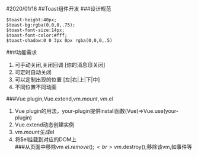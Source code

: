 #2020/01/16
##Toast组件开发
###设计规范
```
$toast-height:40px;
$toast-bg:rgba(0,0,0,.75);
$toast-font-size:14px;
$toast-font-color:#fff;
$toast-shadow:0 0 3px 0px rgba(0,0,0,.5)
```
###功能需求
1. 可手动关闭,关闭回调       [你的消息]|[关闭]
2. 可定时自动关闭
3. 可以定制出现的位置 [左|右|上|下|中]
4. 不同位置不同动画

###Vue plugin,Vue.extend,vm.$mount,vm.$el
1. Vue plugin的用法，your-plugin提供install函数(Vue)=>Vue.use(your-plugin)
2. Vue.extend动态创建实例
3. vm.$mount生成$el
4. 将$el挂载到对应的DOM上<br>
###从页面中移除vm
$el.remove();<br>
vm.$destroy();移除该vm,如事件等